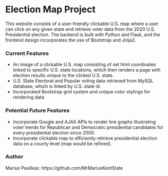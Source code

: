 <h1>Election Map Project</h1>
<p>This website consists of a user-friendly clickable U.S. map where a user can click on any given state and retrieve voter data from the 2020 U.S. Presidential election.  The backend is built with Python and Flask, and the frontend design incorporates the use of Bootstrap and Jinja2. </p>
<h3>Current Features</h3>
<ul>
<li>An image of a clickable U.S. map consisting of set html coordinates linked to specific U.S. state locations, which then renders a page with election results unique to the clicked U.S. state.
<li>U.S. State Electoral and Popular voting data retrieved from MySQL database, which is linked by U.S. state id. 
<li>Incorporated Bootstrap grid system and unique color stylings for rendering data
</ul>
<h3>Potential Future Features</h3>
<ul>
<li>Incorporate Google and AJAX APIs to render line graphs illustrating voter trends for Republican and Democratic presidential candidates for every presidential election since 2000.
<li>Incorporate clickable map to efficiently retrieve presidential election data on a county level (map would be refined).
  </ul>
<h3>Author</h3>
  <p>Marius Paulikas: https://github.com/MrMariusKentState</p>
